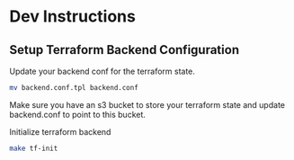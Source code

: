 # Dev Instructions

## Setup Terraform Backend Configuration

Update your backend conf for the terraform state.

```bash
mv backend.conf.tpl backend.conf
```

Make sure you have an s3 bucket to store your terraform state and update backend.conf to point to this bucket.

Initialize terraform backend
```bash
make tf-init 
```
